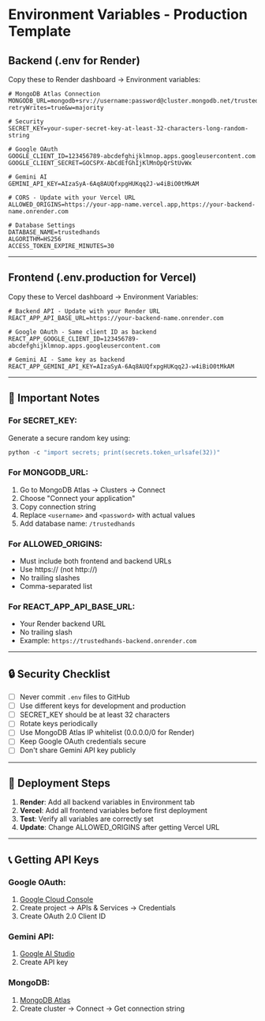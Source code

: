 # Environment Variables - Production Template

## Backend (.env for Render)

Copy these to Render dashboard → Environment variables:

```env
# MongoDB Atlas Connection
MONGODB_URL=mongodb+srv://username:password@cluster.mongodb.net/trustedhands?retryWrites=true&w=majority

# Security
SECRET_KEY=your-super-secret-key-at-least-32-characters-long-random-string

# Google OAuth
GOOGLE_CLIENT_ID=123456789-abcdefghijklmnop.apps.googleusercontent.com
GOOGLE_CLIENT_SECRET=GOCSPX-AbCdEfGhIjKlMnOpQrStUvWx

# Gemini AI
GEMINI_API_KEY=AIzaSyA-6Aq8AUQfxpgHUKqq2J-w4iBiO0tMkAM

# CORS - Update with your Vercel URL
ALLOWED_ORIGINS=https://your-app-name.vercel.app,https://your-backend-name.onrender.com

# Database Settings
DATABASE_NAME=trustedhands
ALGORITHM=HS256
ACCESS_TOKEN_EXPIRE_MINUTES=30
```

---

## Frontend (.env.production for Vercel)

Copy these to Vercel dashboard → Environment Variables:

```env
# Backend API - Update with your Render URL
REACT_APP_API_BASE_URL=https://your-backend-name.onrender.com

# Google OAuth - Same client ID as backend
REACT_APP_GOOGLE_CLIENT_ID=123456789-abcdefghijklmnop.apps.googleusercontent.com

# Gemini AI - Same key as backend
REACT_APP_GEMINI_API_KEY=AIzaSyA-6Aq8AUQfxpgHUKqq2J-w4iBiO0tMkAM
```

---

## 📝 Important Notes

### For SECRET_KEY:
Generate a secure random key using:
```python
python -c "import secrets; print(secrets.token_urlsafe(32))"
```

### For MONGODB_URL:
1. Go to MongoDB Atlas → Clusters → Connect
2. Choose "Connect your application"
3. Copy connection string
4. Replace `<username>` and `<password>` with actual values
5. Add database name: `/trustedhands`

### For ALLOWED_ORIGINS:
- Must include both frontend and backend URLs
- Use https:// (not http://)
- No trailing slashes
- Comma-separated list

### For REACT_APP_API_BASE_URL:
- Your Render backend URL
- No trailing slash
- Example: `https://trustedhands-backend.onrender.com`

---

## 🔒 Security Checklist

- [ ] Never commit `.env` files to GitHub
- [ ] Use different keys for development and production
- [ ] SECRET_KEY should be at least 32 characters
- [ ] Rotate keys periodically
- [ ] Use MongoDB Atlas IP whitelist (0.0.0.0/0 for Render)
- [ ] Keep Google OAuth credentials secure
- [ ] Don't share Gemini API key publicly

---

## 🚀 Deployment Steps

1. **Render**: Add all backend variables in Environment tab
2. **Vercel**: Add all frontend variables before first deployment
3. **Test**: Verify all variables are correctly set
4. **Update**: Change ALLOWED_ORIGINS after getting Vercel URL

---

## 📞 Getting API Keys

### Google OAuth:
1. [Google Cloud Console](https://console.cloud.google.com/)
2. Create project → APIs & Services → Credentials
3. Create OAuth 2.0 Client ID

### Gemini API:
1. [Google AI Studio](https://makersuite.google.com/app/apikey)
2. Create API key

### MongoDB:
1. [MongoDB Atlas](https://www.mongodb.com/cloud/atlas)
2. Create cluster → Connect → Get connection string
